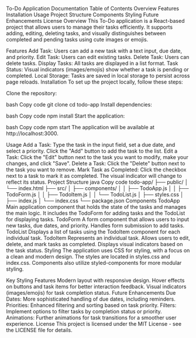 To-Do Application Documentation
Table of Contents
Overview
Features
Installation
Usage
Project Structure
Components
Styling
Future Enhancements
License
Overview
This To-Do application is a React-based project that allows users to manage their tasks efficiently. It supports adding, editing, deleting tasks, and visually distinguishes between completed and pending tasks using cute images or emojis.

Features
Add Task: Users can add a new task with a text input, due date, and priority.
Edit Task: Users can edit existing tasks.
Delete Task: Users can delete tasks.
Display Tasks: All tasks are displayed in a list format.
Task Status: Visual indicators (images/emojis) show whether a task is pending or completed.
Local Storage: Tasks are saved in local storage to persist across page reloads.
Installation
To set up the project locally, follow these steps:

Clone the repository:

bash
Copy code
git clone <repository-url>
cd todo-app
Install dependencies:

bash
Copy code
npm install
Start the application:

bash
Copy code
npm start
The application will be available at http://localhost:3000.

Usage
Add a Task: Type the task in the input field, set a due date, and select a priority. Click the "Add" button to add the task to the list.
Edit a Task: Click the "Edit" button next to the task you want to modify, make your changes, and click "Save".
Delete a Task: Click the "Delete" button next to the task you want to remove.
Mark Task as Completed: Click the checkbox next to a task to mark it as completed. The visual indicator will change to reflect its status.
Project Structure
java
Copy code
todo-app/
├── public/
│   └── index.html
├── src/
│   ├── components/
│   │   ├── TodoApp.js
│   │   ├── TodoForm.js
│   │   ├── TodoItem.js
│   │   └── TodoList.js
│   ├── styles.css
│   ├── index.js
│   └── index.css
└── package.json
Components
TodoApp
Main application component that holds the state of the tasks and manages the main logic.
It includes the TodoForm for adding tasks and the TodoList for displaying tasks.
TodoForm
A form component that allows users to input new tasks, due dates, and priority.
Handles form submission to add tasks.
TodoList
Displays a list of tasks using the TodoItem component for each individual task.
TodoItem
Represents an individual task.
Allows users to edit, delete, and mark tasks as completed.
Displays visual indicators based on the task status.
Styling
The application uses CSS for styling, with a focus on a clean and modern design. The styles are located in styles.css and index.css. Components also utilize styled-components for more modular styling.

Key Styling Features
Modern layout with responsive design.
Hover effects on buttons and task items for better interaction feedback.
Visual indicators (images/emojis) for task completion status.
Future Enhancements
Due Dates: More sophisticated handling of due dates, including reminders.
Priorities: Enhanced filtering and sorting based on task priority.
Filters: Implement options to filter tasks by completion status or priority.
Animations: Further animations for task transitions for a smoother user experience.
License
This project is licensed under the MIT License - see the LICENSE file for details.


